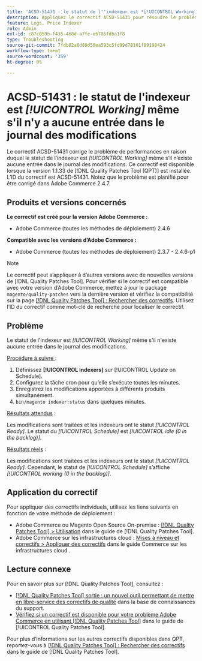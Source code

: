 ```yaml
---
title: 'ACSD-51431 : le statut de l''indexeur est *[!UICONTROL Working]* même s''il n''y a aucune entrée dans le journal des modifications'
description: Appliquez le correctif ACSD-51431 pour résoudre le problème d’Adobe Commerce où le statut de l’indexeur est *[!UICONTROL Working]* même s’il n’y a aucune entrée dans le journal des modifications.
feature: Logs, Price Indexer
role: Admin
exl-id: c87c059b-f435-468d-a7fe-e6786fdba1f8
type: Troubleshooting
source-git-commit: 7fdb02a6d89d50ea593c5fd99d78101f89198424
workflow-type: tm+mt
source-wordcount: '359'
ht-degree: 0%

---
```


# ACSD-51431 : le statut de l&#39;indexeur est *[!UICONTROL Working]* même s&#39;il n&#39;y a aucune entrée dans le journal des modifications

Le correctif ACSD-51431 corrige le problème de performances en raison duquel le statut de l’indexeur est *[!UICONTROL Working]* même s’il n’existe aucune entrée dans le journal des modifications. Ce correctif est disponible lorsque la version 1.1.33 de [!DNL Quality Patches Tool (QPT)] est installée. L’ID du correctif est ACSD-51431. Notez que le problème est planifié pour être corrigé dans Adobe Commerce 2.4.7.

## Produits et versions concernés

**Le correctif est créé pour la version Adobe Commerce :**

* Adobe Commerce (toutes les méthodes de déploiement) 2.4.6

**Compatible avec les versions d’Adobe Commerce :**

* Adobe Commerce (toutes les méthodes de déploiement) 2.3.7 - 2.4.6-p1

>[!NOTE]
>
>Le correctif peut s’appliquer à d’autres versions avec de nouvelles versions de [!DNL Quality Patches Tool]. Pour vérifier si le correctif est compatible avec votre version d’Adobe Commerce, mettez à jour le package `magento/quality-patches` vers la dernière version et vérifiez la compatibilité sur la page [[!DNL Quality Patches Tool] : Rechercher des correctifs](https://experienceleague.adobe.com/tools/commerce-quality-patches/index.html?lang=fr). Utilisez l’ID du correctif comme mot-clé de recherche pour localiser le correctif.

## Problème

Le statut de l&#39;indexeur est *[!UICONTROL Working]* même s&#39;il n&#39;existe aucune entrée dans le journal des modifications.

<u>Procédure à suivre </u> :

1. Définissez **[!UICONTROL indexers]** sur [!UICONTROL Update on Schedule].
1. Configurez la tâche cron pour qu’elle s’exécute toutes les minutes.
1. Enregistrez les modifications apportées à différents produits simultanément.
1. `bin/magento indexer:status` dans quelques minutes.

<u>Résultats attendus</u> :

Les modifications sont traitées et les indexeurs ont le statut *[!UICONTROL Ready]*. Le statut du *[!UICONTROL Schedule]* est *[!UICONTROL idle (0 in the backlog)]*.

<u>Résultats réels</u> :

Les modifications sont traitées et les indexeurs ont le statut *[!UICONTROL Ready]*. Cependant, le statut de *[!UICONTROL Schedule]* s’affiche *[!UICONTROL working (0 in the backlog)]*.

## Application du correctif

Pour appliquer des correctifs individuels, utilisez les liens suivants en fonction de votre méthode de déploiement :

* Adobe Commerce ou Magento Open Source On-premise : [[!DNL Quality Patches Tool] > Utilisation](/help/tools/quality-patches-tool/usage.md) dans le guide de [!DNL Quality Patches Tool].
* Adobe Commerce sur les infrastructures cloud : [Mises à niveau et correctifs > Appliquer des correctifs](https://experienceleague.adobe.com/docs/commerce-cloud-service/user-guide/develop/upgrade/apply-patches.html?lang=fr) dans le guide Commerce sur les infrastructures cloud .

## Lecture connexe

Pour en savoir plus sur [!DNL Quality Patches Tool], consultez :

* [[!DNL Quality Patches Tool] sortie : un nouvel outil permettant de mettre en libre-service des correctifs de qualité](https://experienceleague.adobe.com/fr/docs/commerce-operations/tools/quality-patches-tool/quality-patches-tool-to-self-serve-quality-patches) dans la base de connaissances du support.
* [Vérifiez si un correctif est disponible pour votre problème Adobe Commerce en utilisant [!DNL Quality Patches Tool]](/help/tools/quality-patches-tool/patches-available-in-qpt/check-patch-for-magento-issue-with-magento-quality-patches.md) dans le guide de [!UICONTROL Quality Patches Tool].


Pour plus d’informations sur les autres correctifs disponibles dans QPT, reportez-vous à [[!DNL Quality Patches Tool] : Rechercher des correctifs](https://experienceleague.adobe.com/tools/commerce-quality-patches/index.html?lang=fr) dans le guide de [!DNL Quality Patches Tool].
